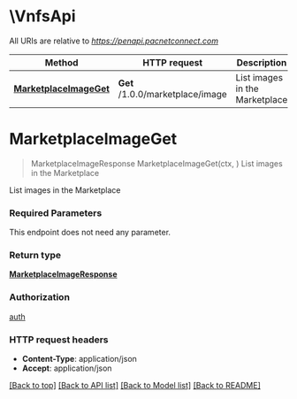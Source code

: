 # \VnfsApi

All URIs are relative to *https://penapi.pacnetconnect.com*

Method | HTTP request | Description
------------- | ------------- | -------------
[**MarketplaceImageGet**](VnfsApi.md#MarketplaceImageGet) | **Get** /1.0.0/marketplace/image | List images in the Marketplace


# **MarketplaceImageGet**
> MarketplaceImageResponse MarketplaceImageGet(ctx, )
List images in the Marketplace

List images in the Marketplace

### Required Parameters
This endpoint does not need any parameter.

### Return type

[**MarketplaceImageResponse**](MarketplaceImageResponse.md)

### Authorization

[auth](../README.md#auth)

### HTTP request headers

 - **Content-Type**: application/json
 - **Accept**: application/json

[[Back to top]](#) [[Back to API list]](../README.md#documentation-for-api-endpoints) [[Back to Model list]](../README.md#documentation-for-models) [[Back to README]](../README.md)

